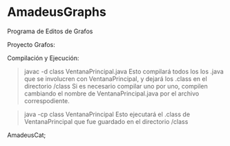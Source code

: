 # AmadeusGraphs
Programa de Editos de Grafos

Proyecto Grafos:

Compilación y Ejecución:
>javac -d class VentanaPrincipal.java
  Esto compilará todos los los .java que se involucren con VentanaPrincipal, y dejará los .class en el directorio /class
  Si es necesario compilar uno por uno, compilen cambiando el nombre de VentanaPrincipal.java por el archivo correspodiente.

>java -cp class VentanaPrincipal
  Esto ejecutará el .class de VentanaPrincipal que fue guardado en el directorio /class

AmadeusCat;
